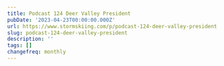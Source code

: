 ```yaml
---
title: Podcast 124 Deer Valley President
pubDate: '2023-04-23T00:00:00.000Z'
url: https://www.stormskiing.com/p/podcast-124-deer-valley-president
slug: podcast-124-deer-valley-president
description: ''
tags: []
changefreq: monthly
---
```


<!-- Add post content below -->
